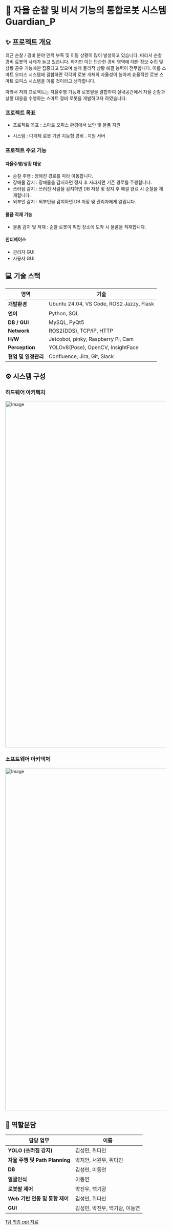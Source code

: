 # 🤖 자율 순찰 및 비서 기능의 통합로봇 시스템 Guardian_P

## ✨ 프로젝트 개요

최근 순찰 / 경비 분야 인력 부족 및 이탈 상황이 많이 발생하고 있습니다. 따라서 순찰 경비 로봇의 사례가 늘고 있습니다. 
하지만 이는 단순한 경비 영역에 대한 정보 수집 및 상황 공유 기능에만 집중되고 있으며 실제 물리적 상황 해결 능력이 전무합니다.
이를 스마트 오피스 시스템에 결합하면 각각의 로봇 개체의 자율성이 높아져 효율적인 로봇 스마트 오피스 시스템을 이룰 것이라고 생각합니다.

따라서 저희 프로젝트는 자율주행 기능과 로봇팔을 결합하여 실내공간에서 자율 순찰과 상황 대응을 수행하는 스마트 경비 로봇을 개발하고자 하였습니다.

### 프로젝트 목표

- 프로젝트 목표 : 스마트 오피스 환경에서 보안 및 물품 지원

- 시스템 : 다개체 로봇 기반 지능형 경비 . 지원 서버

### 프로젝트 주요 기능

#### 자율주행/상황 대응
- 순찰 주행 : 정해진 경로를 따라 이동합니다.
- 장애물 감지 : 장애물을 감지하면 정지 후 사라지면 기존 경로를 주행합니다.
- 쓰러짐 감지 : 쓰러진 사람을 감지하면 DB 저장 및 정지 후 해결 완료 시 순찰을 재개합니다.
- 외부인 감지 : 외부인을 감지하면 DB 저장 및 관리자에게 알립니다.

#### 물품 적재 기능
- 물품 감지 및 적재 : 순찰 로봇이 픽업 장소에 도착 시 물품을 적재합니다.

#### 인터페이스 
- 관리자 GUI
- 사용자 GUI

## 💻 기술 스택

| 영역 | 기술 |
|-----|-----|
| **개발환경** | Ubuntu 24.04, VS Code, ROS2 Jazzy, Flask |
| **언어** | Python, SQL |
| **DB / GUI** |  MySQL, PyQt5 |
| **Network** | ROS2(DDS), TCP/IP, HTTP |
| **H/W** |  Jetcobot, pinky, Raspberry Pi, Cam |
| **Perception** | YOLOv8(Pose), OpenCV, InsightFace |
| **협업 및 일정관리** | Confluence, Jira, Git, Slack |

## ⚙️ 시스템 구성

### 하드웨어 아키텍처

<img width="1870" height="1080" alt="Image" src="https://github.com/user-attachments/assets/3c2e369d-4cb1-43fc-aac3-3a188753b416" />

### 소프트웨어 아키텍처

<img width="1806" height="1067" alt="Image" src="https://github.com/user-attachments/assets/5ead07cf-b405-44f6-808d-99e8940fc502" />


## 👥 역할분담

| 담당 업무 | 이름 |
|-----|-----|
| **YOLO (쓰러짐 감지)** | 김성민, 위다인 |
| **자율 주행 및 Path Planning** | 박지안, 서원우, 위다인 |
| **DB** |  김성민, 이동연 |
| **얼굴인식** | 이동연 |
| **로봇팔 제어** |  박진우, 백기광 |
| **Web 기반 연동 및 통합 제어** | 김성민, 위다인 |
| **GUI** | 김성민, 박진우, 백기광, 이동연 |

[1팀 최종 ppt 자료](<https://docs.google.com/presentation/d/1WiwNvU6zXkpr6sOqes_zbciIVpUQkfIj8enjXyJ0BXs/edit?usp=sharing>)
